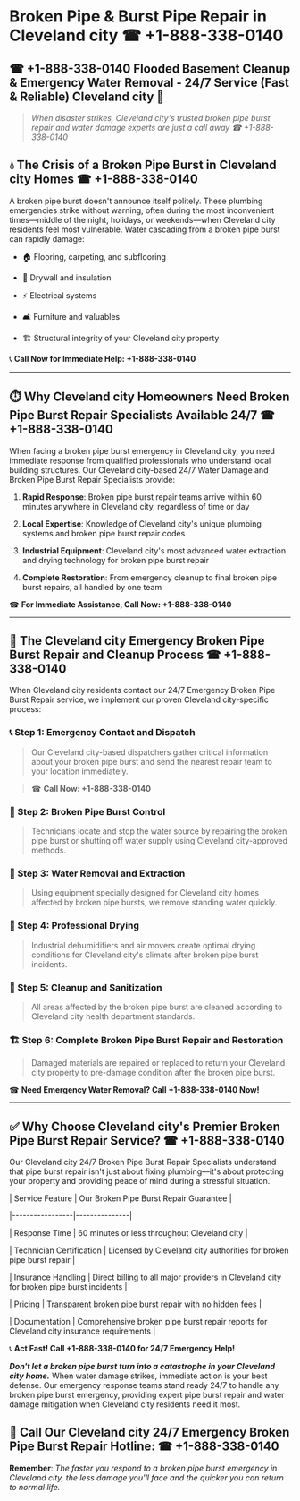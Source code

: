# Broken Pipe & Burst Pipe Repair in Cleveland city ☎ +1-888-338-0140  
## ☎ +1-888-338-0140 Flooded Basement Cleanup & Emergency Water Removal - 24/7 Service (Fast & Reliable) Cleveland city 🚨  

> *When disaster strikes, Cleveland city's trusted broken pipe burst repair and water damage experts are just a call away ☎ +1-888-338-0140*  

## 💧 The Crisis of a Broken Pipe Burst in Cleveland city Homes ☎ +1-888-338-0140  

A broken pipe burst doesn't announce itself politely. These plumbing emergencies strike without warning, often during the most inconvenient times—middle of the night, holidays, or weekends—when Cleveland city residents feel most vulnerable. Water cascading from a broken pipe burst can rapidly damage:  

* 🏠 Flooring, carpeting, and subflooring  
* 🧱 Drywall and insulation  
* ⚡ Electrical systems  
* 🛋️ Furniture and valuables  
* 🏗️ Structural integrity of your Cleveland city property  

📞 **Call Now for Immediate Help: +1-888-338-0140**  

---  

## ⏱️ Why Cleveland city Homeowners Need Broken Pipe Burst Repair Specialists Available 24/7 ☎ +1-888-338-0140  

When facing a broken pipe burst emergency in Cleveland city, you need immediate response from qualified professionals who understand local building structures. Our Cleveland city-based 24/7 Water Damage and Broken Pipe Burst Repair Specialists provide:  

1. **Rapid Response**: Broken pipe burst repair teams arrive within 60 minutes anywhere in Cleveland city, regardless of time or day  
2. **Local Expertise**: Knowledge of Cleveland city's unique plumbing systems and broken pipe burst repair codes  
3. **Industrial Equipment**: Cleveland city's most advanced water extraction and drying technology for broken pipe burst repair  
4. **Complete Restoration**: From emergency cleanup to final broken pipe burst repairs, all handled by one team  

☎ **For Immediate Assistance, Call Now: +1-888-338-0140**  

---  

## 🔧 The Cleveland city Emergency Broken Pipe Burst Repair and Cleanup Process ☎ +1-888-338-0140  

When Cleveland city residents contact our 24/7 Emergency Broken Pipe Burst Repair service, we implement our proven Cleveland city-specific process:  

### 📞 Step 1: Emergency Contact and Dispatch  
> Our Cleveland city-based dispatchers gather critical information about your broken pipe burst and send the nearest repair team to your location immediately.  
> ☎ **Call Now: +1-888-338-0140**  

### 🚿 Step 2: Broken Pipe Burst Control  
> Technicians locate and stop the water source by repairing the broken pipe burst or shutting off water supply using Cleveland city-approved methods.  

### 🌊 Step 3: Water Removal and Extraction  
> Using equipment specially designed for Cleveland city homes affected by broken pipe bursts, we remove standing water quickly.  

### 💨 Step 4: Professional Drying  
> Industrial dehumidifiers and air movers create optimal drying conditions for Cleveland city's climate after broken pipe burst incidents.  

### 🧼 Step 5: Cleanup and Sanitization  
> All areas affected by the broken pipe burst are cleaned according to Cleveland city health department standards.  

### 🏗️ Step 6: Complete Broken Pipe Burst Repair and Restoration  
> Damaged materials are repaired or replaced to return your Cleveland city property to pre-damage condition after the broken pipe burst.  

☎ **Need Emergency Water Removal? Call +1-888-338-0140 Now!**  

---  

## ✅ Why Choose Cleveland city's Premier Broken Pipe Burst Repair Service? ☎ +1-888-338-0140  

Our Cleveland city 24/7 Broken Pipe Burst Repair Specialists understand that pipe burst repair isn't just about fixing plumbing—it's about protecting your property and providing peace of mind during a stressful situation.  

| Service Feature | Our Broken Pipe Burst Repair Guarantee |  
|-----------------|---------------|  
| Response Time | 60 minutes or less throughout Cleveland city |  
| Technician Certification | Licensed by Cleveland city authorities for broken pipe burst repair |  
| Insurance Handling | Direct billing to all major providers in Cleveland city for broken pipe burst incidents |  
| Pricing | Transparent broken pipe burst repair with no hidden fees |  
| Documentation | Comprehensive broken pipe burst repair reports for Cleveland city insurance requirements |  

📞 **Act Fast! Call +1-888-338-0140 for 24/7 Emergency Help!**  

***Don't let a broken pipe burst turn into a catastrophe in your Cleveland city home.*** When water damage strikes, immediate action is your best defense. Our emergency response teams stand ready 24/7 to handle any broken pipe burst emergency, providing expert pipe burst repair and water damage mitigation when Cleveland city residents need it most.  

## 📱 Call Our Cleveland city 24/7 Emergency Broken Pipe Burst Repair Hotline: ☎ +1-888-338-0140  

**Remember**: *The faster you respond to a broken pipe burst emergency in Cleveland city, the less damage you'll face and the quicker you can return to normal life.*